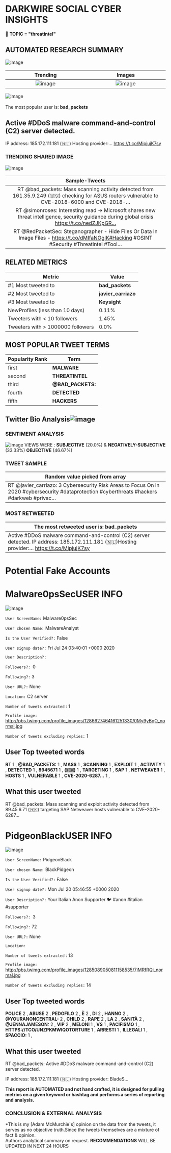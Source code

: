 # DARKWIRE SOCIAL CYBER INSIGHTS 
&#x1F34E; **TOPIC = "threatintel"**

## AUTOMATED RESEARCH SUMMARY
  ![image](darkLogo.png)   

|  Trending  |   Images | 
:-------------------------:|:-------------------------:
|  ![image](assets/threatintel/imageFile1.jpg)     <img width=200/> | ![image](assets/threatintel/imageFile2.jpg) <img width=200/> |   
 
 
![image](assets/threatintel/TWEETS.png)
<br></br>
The most popular user is: **bad_packets**  
 

## Active #DDoS malware command-and-control (C2) server detected. 

IP address: 185.172.111.181 (🇳🇱)
Hosting provider:… https://t.co/MipjujK7sy 

  




### TRENDING SHARED IMAGE

![image](assets/threatintel/twitterPostedImage.png)



|                **Sample-Tweets**        |
| :-------------: |
| RT @bad_packets: Mass scanning activity detected from 161.35.9.249 (🇺🇸) checking for ASUS routers vulnerable to CVE-2018-6000 and CVE-2018-… |
| RT @simonroses: Interesting read -&gt; Microsoft shares new threat intelligence, security guidance during global crisis https://t.co/nedZJKpGR… |
| RT @RedPacketSec: Steganographer - Hide Files Or Data In Image Files - https://t.co/dMIfaNOglK#Hacking #OSINT #Security #Threatintel #Tool… |

## RELATED METRICS<br>
| Metric | Value |
| ------------- | ------------- |
| #1 Most tweeted to  | **bad_packets** |
| #2 Most tweeted to  | **javier_carriazo** |
| #3 Most tweeted to  | **Keysight** |
| NewProfiles (less than 10 days) | 0.11%  |
| Tweeters with < 10 followers  | 1.45%|
| Tweeters with > 1000000 followers  | 0.0%  |



## MOST POPULAR TWEET TERMS 


| Popularity Rank  | Term |
| ------------- | ------------- |
| first  | **MALWARE**  |
| second  | **THREATINTEL**  |
| third  | **@BAD_PACKETS:** |
| fourth  | **DETECTED**  |
| fifth  | **HACKERS**  |


## Twitter Bio Analysis![image](assets/threatintel/BIO.png)
### SENTIMENT ANALYSIS
![image](assets/threatintel/sentiment.png)
VIEWS WERE : **SUBJECTIVE**  (20.0%) & **NEGATIVELY-SUBJECTIVE** (33.33%) **OBJECTIVE** (46.67%)

### TWEET SAMPLE 
| Random value picked from array |
| ------------- |
|RT @javier_carriazo: 3 Cybersecurity Risk Areas to Focus On in 2020 #cybersecurity #dataprotection #cyberthreats #hackers  #darkweb #privac… |

### MOST RETWEETED 

| The most retweeted user is: **bad_packets**  |
| ------------- |
| Active #DDoS malware command-and-control (C2) server detected. IP address: 185.172.111.181 (🇳🇱)Hosting provider:… https://t.co/MipjujK7sy |

# Potential Fake Accounts
 
# Malware0psSecUSER INFO
![image](http://pbs.twimg.com/profile_images/1286627464161251330/0My9yBqO_normal.jpg)
 
`User ScreenName:` Malware0psSec 
 
`User chosen Name:` MalwareAnalyst 
 
`Is the User Verified?:` False 
 
`User signup date?:` Fri Jul 24 03:40:01 +0000 2020 
 
`User Description?:`  
 
`Followers?: `0 
 
`Following?:` 3 
 
`User URL?:` None 
 
`Location:` C2 server 
 
`Number of tweets extracted`  : 1 
 
`Profile image:` http://pbs.twimg.com/profile_images/1286627464161251330/0My9yBqO_normal.jpg 
 
`Number of tweets excluding replies:` 1 
 

 

 
## User Top tweeted words 
 
**RT** 1 , **@BAD_PACKETS:** 1 , **MASS** 1 , **SCANNING** 1 , **EXPLOIT** 1 , **ACTIVITY** 1 , **DETECTED** 1 , **8945671** 1 , **(🇭🇰)** 1 , **TARGETING** 1 , **SAP** 1 , **NETWEAVER** 1 , **HOSTS** 1 , **VULNERABLE** 1 , **CVE-2020-6287…** 1 , 
 
## What this user tweeted
 
RT @bad_packets: Mass scanning and exploit activity detected from 89.45.6.71 (🇭🇰) targeting SAP Netweaver hosts vulnerable to CVE-2020-6287…
 
# PidgeonBlackUSER INFO
![image](http://pbs.twimg.com/profile_images/1285089050811158535/7iMRfRQi_normal.jpg)
 
`User ScreenName:` PidgeonBlack 
 
`User chosen Name:` BlackPidgeon 
 
`Is the User Verified?:` False 
 
`User signup date?:` Mon Jul 20 05:46:55 +0000 2020 
 
`User Description?:` Your Italian Anon Supporter 🐦 #anon #italian #supporter 
 
`Followers?: `3 
 
`Following?:` 72 
 
`User URL?:` None 
 
`Location:`  
 
`Number of tweets extracted`  : 13 
 
`Profile image:` http://pbs.twimg.com/profile_images/1285089050811158535/7iMRfRQi_normal.jpg 
 
`Number of tweets excluding replies:` 14 
 

 

 
## User Top tweeted words 
 
**POLICE** 2 , **ABUSE** 2 , **PEDOFILO** 2 , **È** 2 , **DI** 2 , **HANNO** 2 , **@YOURANONCENTRAL:** 2 , **CHILD** 2 , **RAPE** 2 , **LA** 2 , **SANITÀ** 2 , **@JENNAJAMESON:** 2 , **VIP** 2 , **MELONI** 1 , **VS** 1 , **PACIFISMO** 1 , **HTTPS://TCO/UNZPKMWIQOTORTURE** 1 , **ARRESTI** 1 , **ILLEGALI** 1 , **SPACCIO:** 1 , 
 
## What this user tweeted
 
RT @bad_packets: Active #DDoS malware command-and-control (C2) server detected. 

IP address: 185.172.111.181 (🇳🇱)
Hosting provider: BladeS…
 

<b> This report is AUTOMATED and not hand crafted, it is designed for pulling metrics on a given keyword or hashtag and performs a series of reporting and analysis.</b>  
### CONCLUSION & EXTERNAL ANALYSIS

*This is my [Adam McMurchie`s] opinion on the data from the tweets, it serves as no objective truth.Since the tweets themselves are a mixture of fact & opinion.<br>
Authors analytical summary on request.
**RECOMMENDATIONS** WILL BE UPDATED IN NEXT  24 HOURS <br>
